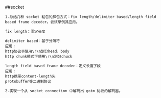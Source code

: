 ##socket

`1.总结几种 socket 粘包的解包方式：fix length/delimiter based/length field based frame decoder。尝试举例其应用。`
~~~~
fix length：固定长度

delimiter based：基于分隔符
应用：
http协议事使用\r\n划分head，body
http chunk模式下使用\r\n划分chuck

length field based frame decoder：定义长度字段
应用：
http携带content-length头
protobuffer等二进制协议

~~~~

`2.实现一个从 socket connection 中解码出 goim 协议的解码器。`
~~~~

~~~~